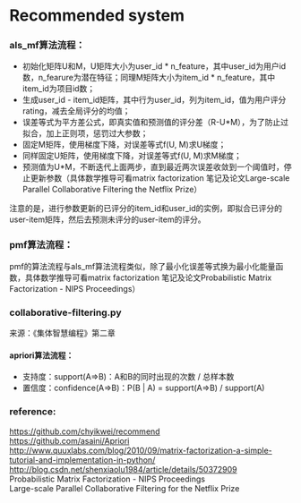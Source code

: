 # Recommended system


### als_mf算法流程：
- 初始化矩阵U和M，U矩阵大小为user_id * n_feature，其中user_id为用户id数，n_fearure为潜在特征；同理M矩阵大小为item_id * n_feature，其中item_id为项目id数；
- 生成user_id - item_id矩阵，其中行为user_id，列为item_id，值为用户评分rating，减去全局评分的均值；
- 误差等式为平方差公式，即真实值和预测值的评分差（R-U*M），为了防止过拟合，加上正则项，惩罚过大参数；
- 固定M矩阵，使用梯度下降，对误差等式f(U, M)求U梯度；
- 同样固定U矩阵，使用梯度下降，对误差等式f(U, M)求M梯度；
- 预测值为U*M，不断迭代上面两步，直到最近两次误差收敛到一个阈值时，停止更新参数（具体数学推导可看matrix factorization 笔记及论文Large-scale Parallel Collaborative Filtering the Netflix Prize）

注意的是，进行参数更新的已评分的item_id和user_id的实例，即拟合已评分的user-item矩阵，然后去预测未评分的user-item的评分。

### pmf算法流程：
pmf的算法流程与als_mf算法流程类似，除了最小化误差等式换为最小化能量函数，具体数学推导可看matrix factorization 笔记及论文Probabilistic Matrix Factorization - NIPS Proceedings）

### collaborative-filtering.py
来源：《集体智慧编程》第二章

#### apriori算法流程：
- 支持度：support(A=>B)：A和B的同时出现的次数 / 总样本数
- 置信度：confidence(A=>B)：P(B | A) = support(A=>B) / support(A)

### reference: <br />
https://github.com/chyikwei/recommend <br />
https://github.com/asaini/Apriori <br />
http://www.quuxlabs.com/blog/2010/09/matrix-factorization-a-simple-tutorial-and-implementation-in-python/ <br />
http://blog.csdn.net/shenxiaolu1984/article/details/50372909 <br />
Probabilistic Matrix Factorization - NIPS Proceedings <br />
Large-scale Parallel Collaborative Filtering for the Netflix Prize <br />


